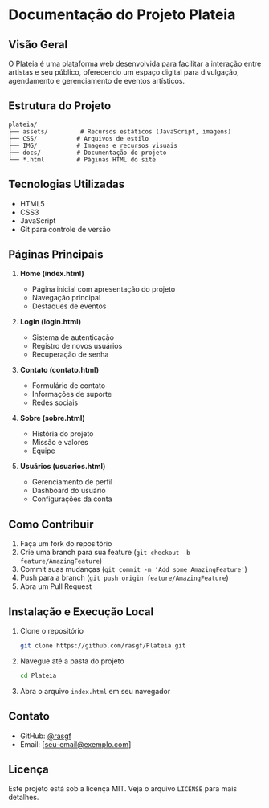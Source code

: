 # Documentação do Projeto Plateia

## Visão Geral
O Plateia é uma plataforma web desenvolvida para facilitar a interação entre artistas e seu público, oferecendo um espaço digital para divulgação, agendamento e gerenciamento de eventos artísticos.

## Estrutura do Projeto
```
plateia/
├── assets/         # Recursos estáticos (JavaScript, imagens)
├── CSS/           # Arquivos de estilo
├── IMG/           # Imagens e recursos visuais
├── docs/          # Documentação do projeto
└── *.html         # Páginas HTML do site
```

## Tecnologias Utilizadas
- HTML5
- CSS3
- JavaScript
- Git para controle de versão

## Páginas Principais
1. **Home (index.html)**
   - Página inicial com apresentação do projeto
   - Navegação principal
   - Destaques de eventos

2. **Login (login.html)**
   - Sistema de autenticação
   - Registro de novos usuários
   - Recuperação de senha

3. **Contato (contato.html)**
   - Formulário de contato
   - Informações de suporte
   - Redes sociais

4. **Sobre (sobre.html)**
   - História do projeto
   - Missão e valores
   - Equipe

5. **Usuários (usuarios.html)**
   - Gerenciamento de perfil
   - Dashboard do usuário
   - Configurações da conta

## Como Contribuir
1. Faça um fork do repositório
2. Crie uma branch para sua feature (`git checkout -b feature/AmazingFeature`)
3. Commit suas mudanças (`git commit -m 'Add some AmazingFeature'`)
4. Push para a branch (`git push origin feature/AmazingFeature`)
5. Abra um Pull Request

## Instalação e Execução Local
1. Clone o repositório
   ```bash
   git clone https://github.com/rasgf/Plateia.git
   ```
2. Navegue até a pasta do projeto
   ```bash
   cd Plateia
   ```
3. Abra o arquivo `index.html` em seu navegador

## Contato
- GitHub: [@rasgf](https://github.com/rasgf)
- Email: [seu-email@exemplo.com]

## Licença
Este projeto está sob a licença MIT. Veja o arquivo `LICENSE` para mais detalhes. 